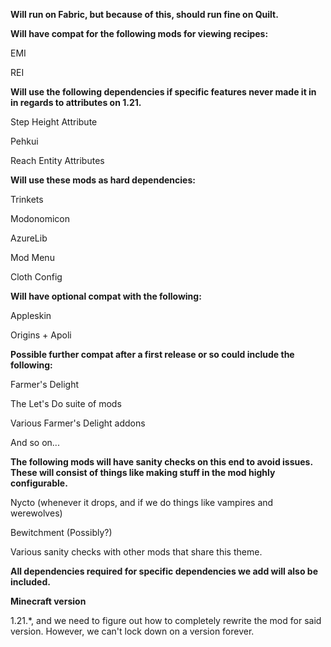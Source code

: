 **Will run on Fabric, but because of this, should run fine on Quilt.**

**Will have compat for the following mods for viewing recipes:**

EMI

REI

**Will use the following dependencies if specific features never made it in in regards to attributes on 1.21.**

Step Height Attribute

Pehkui

Reach Entity Attributes


**Will use these mods as hard dependencies:**

Trinkets

Modonomicon

AzureLib

Mod Menu

Cloth Config


**Will have optional compat with the following:**


Appleskin

Origins + Apoli

**Possible further compat after a first release or so could include the following:**

Farmer's Delight

The Let's Do suite of mods

Various Farmer's Delight addons

And so on...


**The following mods will have sanity checks on this end to avoid issues. These will consist of things like making stuff in the mod highly configurable.**

Nycto (whenever it drops, and if we do things like vampires and werewolves)

Bewitchment (Possibly?)

Various sanity checks with other mods that share this theme.

**All dependencies required for specific dependencies we add will also be included.**

**Minecraft version**

1.21.*, and we need to figure out how to completely rewrite the mod for said version. However, we can't lock down on a version forever.
